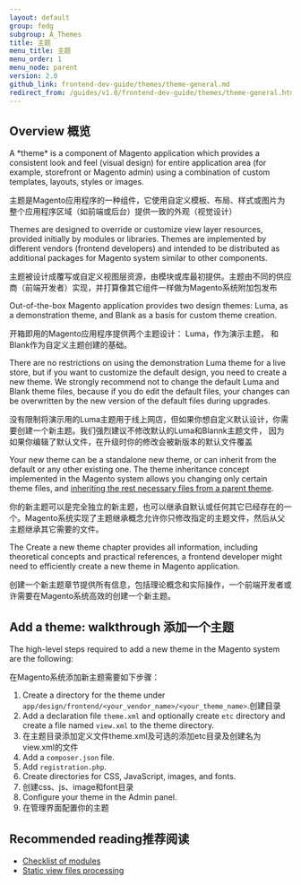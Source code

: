 ```yaml
---
layout: default
group: fedg
subgroup: A_Themes
title: 主题
menu_title: 主题
menu_order: 1
menu_node: parent
version: 2.0
github_link: frontend-dev-guide/themes/theme-general.md
redirect_from: /guides/v1.0/frontend-dev-guide/themes/theme-general.html
---
```


<h2 id="theme-gen-overview">Overview 概览</h2>
A *theme* is a component of Magento application which provides a consistent look and feel (visual design) for entire application area (for example, storefront or Magento admin) using a combination of custom templates, layouts, styles or images.

主题是Magento应用程序的一种组件，它使用自定义模板、布局、样式或图片为整个应用程序区域（如前端或后台）提供一致的外观（视觉设计）

Themes are designed to override or customize view layer resources, provided initially by modules or libraries.<!--ADDLINK to Fallback--> Themes are implemented by different vendors (frontend developers) and intended to be distributed as additional packages for Magento system similar to other components.

主题被设计成覆写或自定义视图层资源，由模块或库最初提供。主题由不同的供应商（前端开发者）实现，并打算像其它组件一样做为Magento系统附加包发布

Out-of-the-box Magento application provides two design themes: Luma, as a demonstration theme, and Blank as a basis for custom theme creation.

开箱即用的Magento应用程序提供两个主题设计： Luma，作为演示主题， 和Blank作为自定义主题创建的基础。

There are no restrictions on using the demonstration Luma theme for a live store, but if you want to customize the default design, you need to create a new theme. We strongly recommend not to change the default Luma and Blank theme files, because if you do edit the default files, your changes can be overwritten by the new version of the default files during upgrades.

没有限制将演示用的Luma主题用于线上网店，但如果你想自定义默认设计，你需要创建一个新主题。我们强烈建议不修改默认的Luma和Blannk主题文件， 因为如果你编辑了默认文件，在升级时你的修改会被新版本的默认文件覆盖

Your new theme can be a standalone new theme, or can inherit from the default or any other existing one. The theme inheritance concept implemented in the Magento system allows you changing only certain theme files, and <a href="{{page.baseurl}}frontend-dev-guide/themes/theme-inherit.html">inheriting the rest necessary files from a parent theme</a>. 

你的新主题可以是完全独立的新主题，也可以继承自默认或任何其它已经存在的一个。Magento系统实现了主题继承概念允许你只修改指定的主题文件，然后从父主题继承其它需要的文件。

The Create a new theme chapter provides all information, including theoretical concepts and practical references, a frontend developer might need to efficiently create a new theme in Magento application.

创建一个新主题章节提供所有信息，包括理论概念和实际操作，一个前端开发者或许需要在Magento系统高效的创建一个新主题。

<h2 id="theme-gen-walkthrough">Add a theme: walkthrough 添加一个主题</h2>
The high-level steps required to add a new theme in the Magento system are the following:

在Magento系统添加新主题需要如下步骤：

1. Create a directory for the theme under `app/design/frontend/<your_vendor_name>/<your_theme_name>`.创建目录
2. Add a declaration file `theme.xml` and optionally create `etc` directory and create a file named `view.xml` to the theme directory.
2. 在主题目录添加定义文件theme.xml及可选的添加etc目录及创建名为view.xml的文件
3. Add a `composer.json` file.
4. Add `registration.php`.
3. Create directories for CSS, JavaScript, images, and fonts.
3. 创建css、js、image和font目录
4. Configure your theme in the Admin panel.
4. 在管理界面配置你的主题

<h2 id="theme-gen-read">Recommended reading推荐阅读</h2>

* <a href="{{ site.mage2000url }}app/code/Magento" target="_blank">Checklist of modules</a>
* <a href="{{page.baseurl}}architecture/view/static-process.html" target="_blank">Static view files processing</a>
